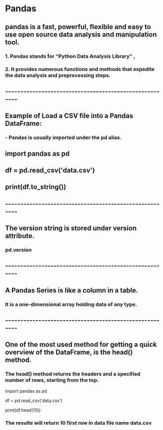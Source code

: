 #  Pandas 

##  pandas is a fast, powerful, flexible and easy to use open source data analysis and manipulation tool.

### 1.  Pandas stands for “Python Data Analysis Library” ,  
### 2. It provides numerous functions and methods that expedite the data analysis and preprocessing steps.
## -------------------------------------------------------
## Example of Load a CSV file into a Pandas DataFrame:
### - Pandas is usually imported under the pd alias.
## import pandas as pd

## df = pd.read_csv('data.csv')

## print(df.to_string()) 

## -------------------------------------------------------
## The version string is stored under __version__ attribute.
### pd.____version____

## -------------------------------------------------------

## A Pandas Series is like a column in a table.
### It is a one-dimensional array holding data of any type.

## -------------------------------------------------------

## One of the most used method for getting a quick overview of the DataFrame, is the head() method.

### The head() method returns the headers and a specified number of rows, starting from the top.

import pandas as pd

df = pd.read_csv('data.csv')

print(df.head(10))

### The resulte will return 10 first row in data file name data.csv

